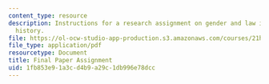 ```yaml
---
content_type: resource
description: Instructions for a research assignment on gender and law in United States
  history.
file: https://ol-ocw-studio-app-production.s3.amazonaws.com/courses/21h-225j-gender-and-the-law-in-u-s-history-spring-2004/1fb853e91a3cd4b9a29c1db996e78dcc_MIT21H_225JS04_final_paper4.pdf
file_type: application/pdf
resourcetype: Document
title: Final Paper Assignment
uid: 1fb853e9-1a3c-d4b9-a29c-1db996e78dcc
---
```


